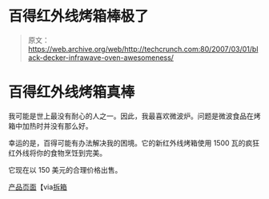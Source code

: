 # 百得红外线烤箱棒极了

> 原文：<https://web.archive.org/web/http://techcrunch.com:80/2007/03/01/black-decker-infrawave-oven-awesomeness/>

# 百得红外线烤箱真棒

我可能是世上最没有耐心的人之一。因此，我最喜欢微波炉。问题是微波食品在烤箱中加热时并没有那么好。

幸运的是，百得可能有办法解决我的困境。它的新红外线烤箱使用 1500 瓦的疯狂红外线将你的食物烹饪到完美。

它现在以 150 美元的合理价格出售。

[产品页面](https://web.archive.org/web/20210225045730/http://www.amazon.com/exec/obidos/ASIN/B000I058PY/ref=nosim/uncrate-20)【via[拆箱](https://web.archive.org/web/20210225045730/http://www.uncrate.com/men/home/kitchen/black-decker-infrawave-oven-009770.php)